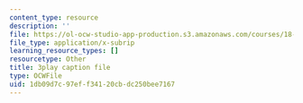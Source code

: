 ```yaml
---
content_type: resource
description: ''
file: https://ol-ocw-studio-app-production.s3.amazonaws.com/courses/18-01sc-single-variable-calculus-fall-2010/1db09d7c97eff34120cbdc250bee7167_R9a_NHXrBcg.srt
file_type: application/x-subrip
learning_resource_types: []
resourcetype: Other
title: 3play caption file
type: OCWFile
uid: 1db09d7c-97ef-f341-20cb-dc250bee7167
---
```

